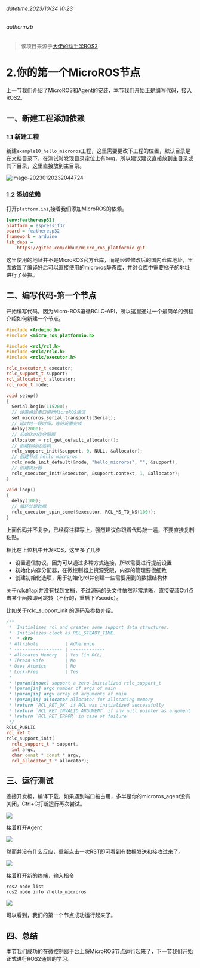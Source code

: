 ###### datetime:2023/10/24 10:23

###### author:nzb

> 该项目来源于[大佬的动手学ROS2](https://fishros.com/d2lros2)

# 2.你的第一个MicroROS节点

上一节我们介绍了MicroROS和Agent的安装，本节我们开始正是编写代码，接入ROS2。

## 一、新建工程添加依赖

### 1.1 新建工程

新建`example10_hello_microros`工程，这里需要更改下工程的位置，默认目录是在文档目录下，在测试时发现目录定位上有bug，所以建议建议直接放到主目录或其下目录，这里直接放到主目录。

![image-20230120232044724](imgs/image-20230120232044724-16742280577371.png)

### 1.2 添加依赖

打开`platform.ini`,接着我们添加MicroROS的依赖。

```ini
[env:featheresp32]
platform = espressif32
board = featheresp32
framework = arduino
lib_deps =
    https://gitee.com/ohhuo/micro_ros_platformio.git
```

这里使用的地址并不是MicroROS官方仓库，而是经过修改后的国内仓库地址，里面放置了编译好后可以直接使用的microros静态库，并对仓库中需要梯子的地址进行了替换。

## 二、编写代码-第一个节点

开始编写代码，因为Micro-ROS遵循RCLC-API，所以这里通过一个最简单的例程介绍如何新建一个节点。

```c++
#include <Arduino.h>
#include <micro_ros_platformio.h>

#include <rcl/rcl.h>
#include <rclc/rclc.h>
#include <rclc/executor.h>

rclc_executor_t executor;
rclc_support_t support;
rcl_allocator_t allocator;
rcl_node_t node;

void setup()
{
  Serial.begin(115200);
  // 设置通过串口进行MicroROS通信
  set_microros_serial_transports(Serial);
  // 延时时一段时间，等待设置完成
  delay(2000);
  // 初始化内存分配器
  allocator = rcl_get_default_allocator();
  // 创建初始化选项
  rclc_support_init(&support, 0, NULL, &allocator);
  // 创建节点 hello_microros
  rclc_node_init_default(&node, "hello_microros", "", &support);
  // 创建执行器
  rclc_executor_init(&executor, &support.context, 1, &allocator);
}

void loop()
{
  delay(100);
  // 循环处理数据
  rclc_executor_spin_some(&executor, RCL_MS_TO_NS(100));
}

```

上面代码并不复杂，已经将注释写上，强烈建议你跟着代码敲一遍，不要直接复制粘贴。

相比在上位机中开发ROS，这里多了几步

- 设置通信协议，因为可以通过多种方式连接，所以需要进行提前设置
- 初始化内存分配器，在微控制器上资源受限，内存的管理要很细致
- 创建初始化选项，用于初始化rcl并创建一些需要用到的数据结构体

关于rclc的api并没有找到文档，不过源码的头文件依然非常清晰，直接安装Ctrl点击某个函数即可跳转（不行的，重启下Vscode）。

比如关于rclc_support_init 的源码及参数介绍。

```c++
/**
 *  Initializes rcl and creates some support data structures.
 *  Initializes clock as RCL_STEADY_TIME.
 *  * <hr>
 * Attribute          | Adherence
 * ------------------ | -------------
 * Allocates Memory   | Yes (in RCL)
 * Thread-Safe        | No
 * Uses Atomics       | No
 * Lock-Free          | Yes
 *
 * \param[inout] support a zero-initialized rclc_support_t
 * \param[in] argc number of args of main
 * \param[in] argv array of arguments of main
 * \param[in] allocator allocator for allocating memory
 * \return `RCL_RET_OK` if RCL was initialized successfully
 * \return `RCL_RET_INVALID_ARGUMENT` if any null pointer as argument
 * \return `RCL_RET_ERROR` in case of failure
 */
RCLC_PUBLIC
rcl_ret_t
rclc_support_init(
  rclc_support_t * support,
  int argc,
  char const * const * argv,
  rcl_allocator_t * allocator);
```

## 三、运行测试

连接开发板，编译下载，如果遇到端口被占用，多半是你的microros_agent没有关闭，Ctrl+C打断运行再次尝试。

![](imgs/image-20230121011234354.png)

接着打开Agent

![](imgs/image-20230121011320762.png)

然而并没有什么反应，重新点击一次RST即可看到有数据发送和接收过来了。

![](imgs/image-20230121011410538.png)

接着打开新的终端，输入指令

```shell
ros2 node list
ros2 node info /hello_microros
```

![](imgs/image-20230121011552866.png)

可以看到，我们的第一个节点成功运行起来了。

## 四、总结

本节我们成功的在微控制器平台上将MicroROS节点运行起来了，下一节我们开始正式进行ROS2通信的学习。
